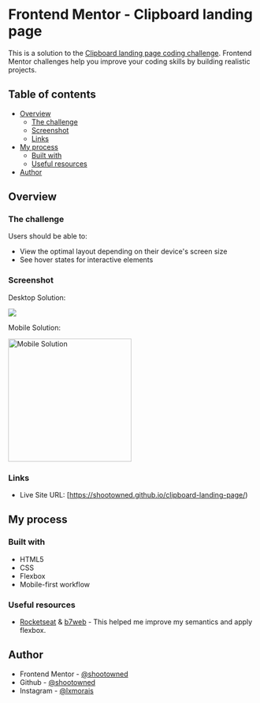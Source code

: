 # Frontend Mentor - Clipboard landing page

This is a solution to the [Clipboard landing page coding challenge](https://www.frontendmentor.io/challenges/clipboard-landing-page-5cc9bccd6c4c91111378ecb9). Frontend Mentor challenges help you improve your coding skills by building realistic projects. 

## Table of contents

- [Overview](#overview)
  - [The challenge](#the-challenge)
  - [Screenshot](#screenshot)
  - [Links](#links)
- [My process](#my-process)
  - [Built with](#built-with)
  - [Useful resources](#useful-resources)
- [Author](#author)

## Overview

### The challenge

Users should be able to:

- View the optimal layout depending on their device's screen size
- See hover states for interactive elements

### Screenshot

Desktop Solution:

![](https://github.com/shootowned/clipboard-landing-page/blob/main/images/desktop-design.png)

Mobile Solution:

<img src="https://github.com/shootowned/clipboard-landing-page/blob/main/images/mobile-design.png" alt="Mobile Solution" width="250"/>

### Links

- Live Site URL: [https://shootowned.github.io/clipboard-landing-page/)

## My process

### Built with

- HTML5
- CSS
- Flexbox
- Mobile-first workflow

### Useful resources

- [Rocketseat](https://rocketseat.com.br/) & [b7web](https://b7web.com.br/fullstack/) - This helped me improve my semantics and apply flexbox.

## Author

- Frontend Mentor - [@shootowned](https://www.frontendmentor.io/profile/shootowned)
- Github - [@shootowned](https://github.com/shootowned)
- Instagram - [@lxmorais](https://www.instagram.com/lxmorais/)